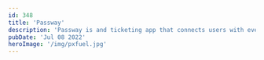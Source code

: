 ```yaml
---
id: 348
title: 'Passway'
description: 'Passway is and ticketing app that connects users with events happening around them, allowing them to easily browse, purchase, and manage event tickets all in one place.'
pubDate: 'Jul 08 2022'
heroImage: '/img/pxfuel.jpg'
---
```

